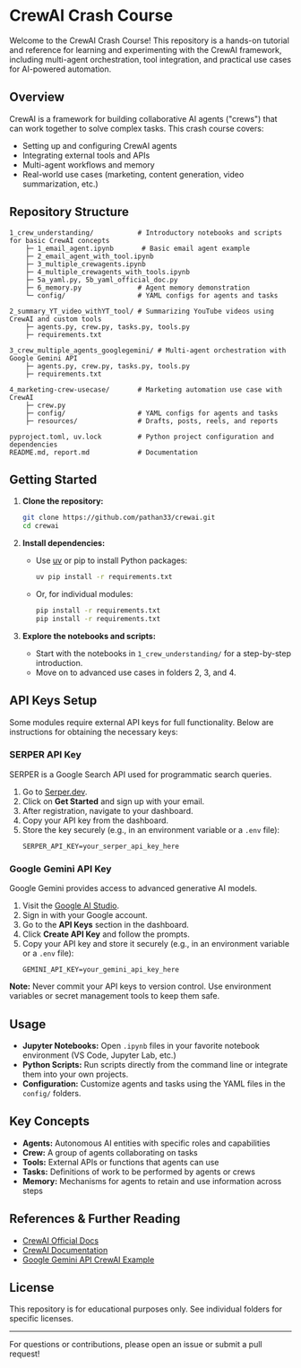
# CrewAI Crash Course

Welcome to the CrewAI Crash Course! This repository is a hands-on tutorial and reference for learning and experimenting with the CrewAI framework, including multi-agent orchestration, tool integration, and practical use cases for AI-powered automation.

## Overview

CrewAI is a framework for building collaborative AI agents ("crews") that can work together to solve complex tasks. This crash course covers:

- Setting up and configuring CrewAI agents
- Integrating external tools and APIs
- Multi-agent workflows and memory
- Real-world use cases (marketing, content generation, video summarization, etc.)

## Repository Structure

```
1_crew_understanding/           # Introductory notebooks and scripts for basic CrewAI concepts
    ├─ 1_email_agent.ipynb       # Basic email agent example
    ├─ 2_email_agent_with_tool.ipynb
    ├─ 3_multiple_crewagents.ipynb
    ├─ 4_multiple_crewagents_with_tools.ipynb
    ├─ 5a_yaml.py, 5b_yaml_official_doc.py
    ├─ 6_memory.py              # Agent memory demonstration
    └─ config/                  # YAML configs for agents and tasks

2_summary_YT_video_withYT_tool/ # Summarizing YouTube videos using CrewAI and custom tools
    ├─ agents.py, crew.py, tasks.py, tools.py
    ├─ requirements.txt

3_crew_multiple_agents_googlegemini/ # Multi-agent orchestration with Google Gemini API
    ├─ agents.py, crew.py, tasks.py, tools.py
    ├─ requirements.txt

4_marketing-crew-usecase/       # Marketing automation use case with CrewAI
    ├─ crew.py
    ├─ config/                  # YAML configs for agents and tasks
    ├─ resources/               # Drafts, posts, reels, and reports

pyproject.toml, uv.lock         # Python project configuration and dependencies
README.md, report.md            # Documentation
```

## Getting Started

1. **Clone the repository:**
   ```sh
   git clone https://github.com/pathan33/crewai.git
   cd crewai
   ```

2. **Install dependencies:**
   - Use [uv](https://github.com/astral-sh/uv) or pip to install Python packages:
     ```sh
     uv pip install -r requirements.txt
     ```
   - Or, for individual modules:
     ```sh
     pip install -r requirements.txt
     pip install -r requirements.txt
     ```


3. **Explore the notebooks and scripts:**
   - Start with the notebooks in `1_crew_understanding/` for a step-by-step introduction.
   - Move on to advanced use cases in folders 2, 3, and 4.

## API Keys Setup

Some modules require external API keys for full functionality. Below are instructions for obtaining the necessary keys:

### SERPER API Key

SERPER is a Google Search API used for programmatic search queries.

1. Go to [Serper.dev](https://serper.dev/).
2. Click on **Get Started** and sign up with your email.
3. After registration, navigate to your dashboard.
4. Copy your API key from the dashboard.
5. Store the key securely (e.g., in an environment variable or a `.env` file):
   ```env
   SERPER_API_KEY=your_serper_api_key_here
   ```

### Google Gemini API Key

Google Gemini provides access to advanced generative AI models.

1. Visit the [Google AI Studio](https://ai.google.dev/).
2. Sign in with your Google account.
3. Go to the **API Keys** section in the dashboard.
4. Click **Create API Key** and follow the prompts.
5. Copy your API key and store it securely (e.g., in an environment variable or a `.env` file):
   ```env
   GEMINI_API_KEY=your_gemini_api_key_here
   ```

**Note:** Never commit your API keys to version control. Use environment variables or secret management tools to keep them safe.

## Usage

- **Jupyter Notebooks:** Open `.ipynb` files in your favorite notebook environment (VS Code, Jupyter Lab, etc.)
- **Python Scripts:** Run scripts directly from the command line or integrate them into your own projects.
- **Configuration:** Customize agents and tasks using the YAML files in the `config/` folders.

## Key Concepts

- **Agents:** Autonomous AI entities with specific roles and capabilities
- **Crew:** A group of agents collaborating on tasks
- **Tools:** External APIs or functions that agents can use
- **Tasks:** Definitions of work to be performed by agents or crews
- **Memory:** Mechanisms for agents to retain and use information across steps

## References & Further Reading

- [CrewAI Official Docs](https://docs.crewai.com/)
- [CrewAI Documentation](https://github.com/crewAIInc/crewAI)
- [Google Gemini API CrewAI Example](https://ai.google.dev/gemini-api/docs/crewai-example)

## License

This repository is for educational purposes only. See individual folders for specific licenses.

---
For questions or contributions, please open an issue or submit a pull request!